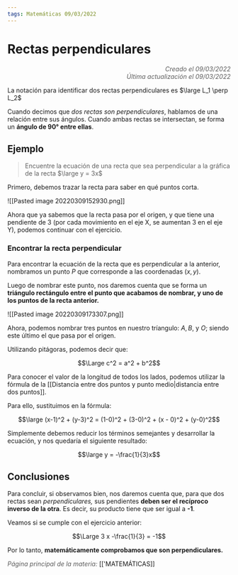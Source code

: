 ```yaml
---
tags: Matemáticas 09/03/2022
---
```


# Rectas perpendiculares
<div style="text-align: right; opacity: 0.7; font-style: italic;">Creado el 09/03/2022</div>
<div style="text-align: right; opacity: 0.7; font-style: italic;">Última actualización el 09/03/2022</div>

La notación para identificar dos rectas perpendiculares es $\large L_1 \perp L_2$

Cuando decimos que *dos rectas son perpendiculares*, hablamos de una relación entre sus ángulos. Cuando ambas rectas se intersectan, se forma un **ángulo de 90° entre ellas**.

## Ejemplo

> Encuentre la ecuación de una recta que sea perpendicular a la gráfica de la recta $\large y = 3x$

Primero, debemos trazar la recta para saber en qué puntos corta.

![[Pasted image 20220309152930.png]]

Ahora que ya sabemos que la recta pasa por el origen, y que tiene una pendiente de 3 (por cada movimiento en el eje X, se aumentan 3 en el eje Y), podemos continuar con el ejercicio.

### Encontrar la recta perpendicular

Para encontrar la ecuación de la recta que es perpendicular a la anterior, nombramos un punto $P$ que corresponde a las coordenadas $(x, y)$.

Luego de nombrar este punto, nos daremos cuenta que se forma un **triángulo rectángulo entre el punto que acabamos de nombrar, y uno de los puntos de la recta anterior.**

![[Pasted image 20220309173307.png]]

Ahora, podemos nombrar tres puntos en nuestro tríangulo: $A, B,$  y $O$; siendo este último el que pasa por el origen.

Utilizando pitágoras, podemos decir que:

$$\Large c^2 = a^2 + b^2$$

Para conocer el valor de la longitud de todos los lados, podemos utilizar la fórmula de la [[Distancia entre dos puntos y punto medio|distancia entre dos puntos]].

Para ello, sustituimos en la fórmula:

$$\large (x-1)^2 + (y-3)^2 = (1-0)^2 + (3-0)^2 + (x - 0)^2 + (y-0)^2$$

Simplemente debemos reducir los términos semejantes y desarrollar la ecuación, y nos quedaría el siguiente resultado:

$$\large y = -\frac{1}{3}x$$

## Conclusiones 

Para concluir, si observamos bien, nos daremos cuenta que, para que dos rectas sean *perpendiculares,* sus pendientes **deben ser el recíproco inverso de la otra**. Es decir, su producto tiene que ser igual a **-1**.

Veamos si se cumple con el ejercicio anterior:

$$\Large 3 x -\frac{1}{3} = -1$$

Por lo tanto, **matemáticamente comprobamos que son perpendiculares.**

<span style="opacity: 0.7; font-style: italic;">Página principal de la materia:</span> [['MATEMÁTICAS]]